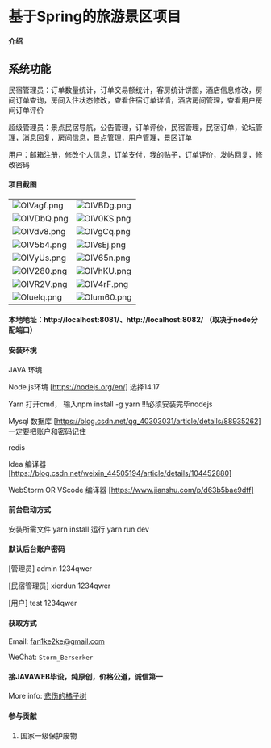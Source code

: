 # 基于Spring的旅游景区项目

#### 介绍
## 系统功能
民宿管理员：订单数量统计，订单交易额统计，客房统计饼图，酒店信息修改，房间订单查询，房间入住状态修改，查看住宿订单详情，酒店房间管理，查看用户房间订单评价

超级管理员：景点民宿导航，公告管理，订单评价，民宿管理，民宿订单，论坛管理，消息回复，房间信息，景点管理，用户管理，景区订单

用户：邮箱注册，修改个人信息，订单支付，我的贴子，订单评价，发帖回复，修改密码


#### 项目截图

|  |  |
|---------------------|---------------------|
| ![OIVagf.png](https://s1.ax1x.com/2022/05/17/OIVagf.png "屏幕截图.png") | ![OIVBDg.png](https://s1.ax1x.com/2022/05/17/OIVBDg.png "屏幕截图.png") |
| ![OIVDbQ.png](https://s1.ax1x.com/2022/05/17/OIVDbQ.png "屏幕截图.png") | ![OIV0KS.png](https://s1.ax1x.com/2022/05/17/OIV0KS.png "屏幕截图.png") |
| ![OIVdv8.png](https://s1.ax1x.com/2022/05/17/OIVdv8.png "屏幕截图.png") | ![OIVgCq.png](https://s1.ax1x.com/2022/05/17/OIVgCq.png "屏幕截图.png") |
| ![OIV5b4.png](https://s1.ax1x.com/2022/05/17/OIV5b4.png "屏幕截图.png") | ![OIVsEj.png](https://s1.ax1x.com/2022/05/17/OIVsEj.png "屏幕截图.png") |
| ![OIVyUs.png](https://s1.ax1x.com/2022/05/17/OIVyUs.png "屏幕截图.png") | ![OIV65n.png](https://s1.ax1x.com/2022/05/17/OIV65n.png "屏幕截图.png") |
| ![OIV280.png](https://s1.ax1x.com/2022/05/17/OIV280.png "屏幕截图.png") | ![OIVhKU.png](https://s1.ax1x.com/2022/05/17/OIVhKU.png "屏幕截图.png") |
| ![OIVR2V.png](https://s1.ax1x.com/2022/05/17/OIVR2V.png "屏幕截图.png") | ![OIV4rF.png](https://s1.ax1x.com/2022/05/17/OIV4rF.png "屏幕截图.png") |
| ![OIuelq.png](https://s1.ax1x.com/2022/05/17/OIuelq.png "屏幕截图.png") | ![OIum60.png](https://s1.ax1x.com/2022/05/17/OIum60.png "屏幕截图.png")

#### 本地地址：http://localhost:8081/、http://localhost:8082/ （取决于node分配端口）


#### 安装环境
JAVA 环境 

Node.js环境 [https://nodejs.org/en/] 选择14.17

Yarn 打开cmd， 输入npm install -g yarn !!!必须安装完毕nodejs

Mysql 数据库 [https://blog.csdn.net/qq_40303031/article/details/88935262] 一定要把账户和密码记住

redis

Idea 编译器 [https://blog.csdn.net/weixin_44505194/article/details/104452880]

WebStorm OR VScode 编译器 [https://www.jianshu.com/p/d63b5bae9dff]

#### 前台启动方式
安装所需文件 yarn install 
运行 yarn run dev

#### 默认后台账户密码
[管理员]
admin
1234qwer

[民宿管理员]
xierdun
1234qwer

[用户]
test
1234qwer

#### 获取方式

Email: fan1ke2ke@gmail.com

WeChat: `Storm_Berserker`

#### 接JAVAWEB毕设，纯原创，价格公道，诚信第一

More info: [悲伤的橘子树](https://berserker287.github.io/)

#### 参与贡献

1.  国家一级保护废物
